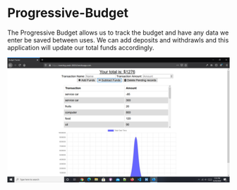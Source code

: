 # Progressive-Budget

The Progressive Budget allows us to track the budget and have any data we enter be saved between uses. We can add deposits and withdrawls and this application will update our total funds accordingly.


![](images/screenshot.jpg.png)
